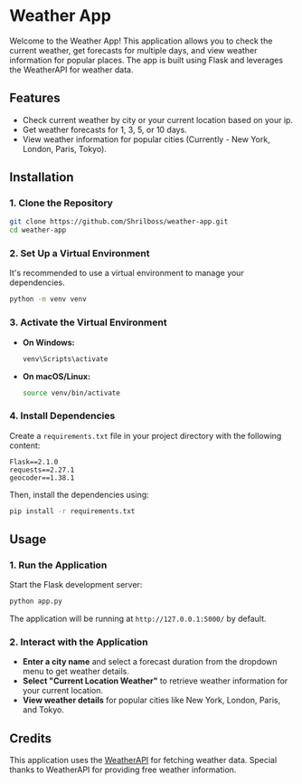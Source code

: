 # Weather App

Welcome to the Weather App! This application allows you to check the current weather, get forecasts for multiple days, and view weather information for popular places. The app is built using Flask and leverages the WeatherAPI for weather data.

## Features

- Check current weather by city or your current location based on your ip.
- Get weather forecasts for 1, 3, 5, or 10 days.
- View weather information for popular cities (Currently - New York, London, Paris, Tokyo).

## Installation

### 1. Clone the Repository

```bash
git clone https://github.com/Shrilboss/weather-app.git
cd weather-app
```

### 2. Set Up a Virtual Environment

It's recommended to use a virtual environment to manage your dependencies.

```bash
python -m venv venv
```

### 3. Activate the Virtual Environment

- **On Windows:**

    ```bash
    venv\Scripts\activate
    ```

- **On macOS/Linux:**

    ```bash
    source venv/bin/activate
    ```

### 4. Install Dependencies

Create a `requirements.txt` file in your project directory with the following content:

```
Flask==2.1.0
requests==2.27.1
geocoder==1.38.1
```

Then, install the dependencies using:

```bash
pip install -r requirements.txt
```

## Usage

### 1. Run the Application

Start the Flask development server:

```bash
python app.py
```

The application will be running at `http://127.0.0.1:5000/` by default.

### 2. Interact with the Application

- **Enter a city name** and select a forecast duration from the dropdown menu to get weather details.
- **Select "Current Location Weather"** to retrieve weather information for your current location.
- **View weather details** for popular cities like New York, London, Paris, and Tokyo.

## Credits

This application uses the [WeatherAPI](https://www.weatherapi.com/) for fetching weather data. Special thanks to WeatherAPI for providing free weather information.